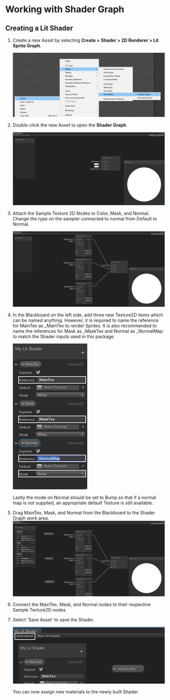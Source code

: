 # Working with Shader Graph

## Creating a Lit Shader

1. Create a new Asset by selecting __Create > Shader > 2D Renderer > Lit Sprite Graph__.

   ![](images\image_49.png)

   

2. Double-click the new Asset to open the __Shader Graph__.

   ![](images\image_50.png)
   
3. Attach the Sample Texture 2D Nodes to Color, Mask, and Normal. Change the type on the sampler connected to normal from Default to Normal.

   ![](images\image_51.png)
   
4. In the Blackboard on the left side, add three new Texture2D items which can be named anything. However, it is required to name the reference for MainTex as _MainTex to render Sprites. It is also recommended to name the references for Mask as _MaskTex and Normal as _NormalMap to match the Shader inputs used in this package.

   ![](images\image_52.png)

   Lastly the mode on Normal should be set to Bump so that if a normal map is not supplied, an appropriate default Texture is still available.

5. Drag MainTex, Mask, and Normal from the Blackboard to the Shader Graph work area.![](images\image_53.png)
  
6. Connect the MainTex, Mask, and Normal nodes to their respective Sample Texture2D nodes.

7. Select 'Save Asset' to save the Shader.

   ![](images\image_54.png)

    You can now assign new materials to the newly built Shader.